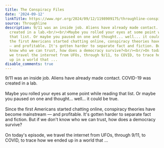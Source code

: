 ```yaml
---
title: The Conspiracy Files
date: '2024-09-12'
linkTitle: https://www.npr.org/2024/09/12/1198909175/throughline-conspiracy-files
source: Throughline
description: 9/11 was an inside job. Aliens have already made contact. COVID-19 was
  created in a lab.<br/><br/>Maybe you rolled your eyes at some point while reading
  that list. Or maybe you paused on one and thought... well... it could be true.<br/><br/>Since
  the first Americans started chatting online, conspiracy theories have become mainstream
  — and profitable. It's gotten harder to separate fact and fiction. But if we don't
  know who we can trust, how does a democracy survive?<br/><br/>On today's episode,
  we travel the internet from UFOs, through 9/11, to COVID, to trace how we ended
  up in a world that ...
disable_comments: true
---
```

9/11 was an inside job. Aliens have already made contact. COVID-19 was created in a lab.<br/><br/>Maybe you rolled your eyes at some point while reading that list. Or maybe you paused on one and thought... well... it could be true.<br/><br/>Since the first Americans started chatting online, conspiracy theories have become mainstream — and profitable. It's gotten harder to separate fact and fiction. But if we don't know who we can trust, how does a democracy survive?<br/><br/>On today's episode, we travel the internet from UFOs, through 9/11, to COVID, to trace how we ended up in a world that ...